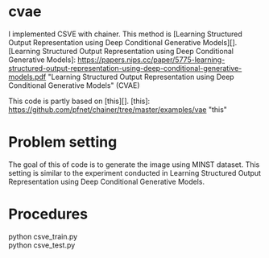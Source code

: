 # cvae

I implemented CSVE with chainer.
This method is  [Learning Structured Output Representation using Deep Conditional Generative Models][].
[Learning Structured Output Representation using Deep Conditional Generative Models]: https://papers.nips.cc/paper/5775-learning-structured-output-representation-using-deep-conditional-generative-models.pdf        "Learning Structured Output Representation using Deep Conditional Generative Models" (CVAE)

This code is partly based on [this][].
[this]: https://github.com/pfnet/chainer/tree/master/examples/vae        "this"

# Problem setting 
The goal of this of code is to generate the image using MINST dataset.
This setting is similar to the experiment conducted in Learning Structured Output Representation using Deep Conditional Generative Models.

# Procedures
python csve_train.py  
python csve_test.py 
